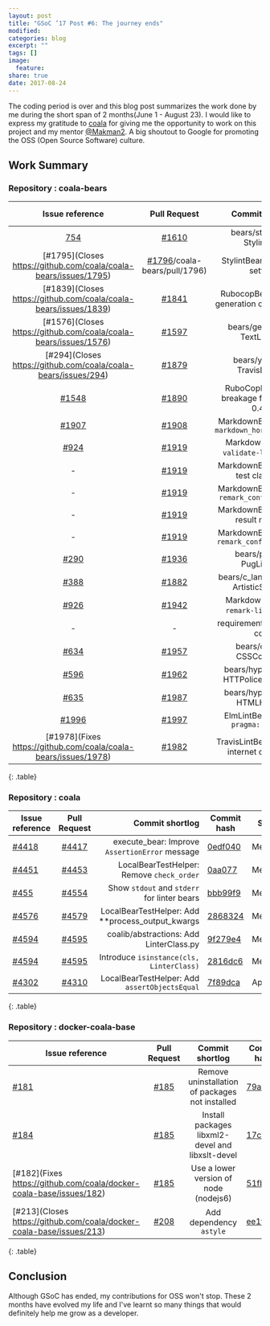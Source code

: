```yaml
---
layout: post
title: "GSoC ’17 Post #6: The journey ends"
modified:
categories: blog
excerpt: ""
tags: []
image:
  feature:
share: true
date: 2017-08-24
---
```

The coding period is over and this blog post summarizes the work done by me
during the short span of 2 months(June 1 - August 23). I would like to express
my gratitude to [coala](https://coala.io/#/home) for giving me the opportunity
to work on this project and my mentor [@Makman2](https://github.com/Makman2).
A big shoutout to Google for promoting the OSS (Open Source Software) culture.

## Work Summary

### Repository : coala-bears

|                          Issue reference                         |                       Pull Request                       |                  Commit  shortlog                 |                                                 Commit hash                                                | Status |
|:----------------------------------------------------------------:|:--------------------------------------------------------:|:-------------------------------------------------:|:----------------------------------------------------------------------------------------------------------:|:------:|
| [754](https://github.com/coala/coala-bears/issues/754)           |  [#1610](https://github.com/coala/coala-bears/pull/1610) | bears/stylus: Add StylintBear                     | [47d3956](https://github.com/coala/coala-bears/commit/47d3956949d62d9489c3c3e4bf7add761e6e385f)            | Merged |
| [#1795](Closes https://github.com/coala/coala-bears/issues/1795) | [#1796](https://github.com/coala)/coala-bears/pull/1796) | StylintBear: Implement settings                   | [e4a9d34](https://github.com/coala/coala-bears/commit/e4a9d34dadd344244ef8aafd44172c02e72d010c)            | Merged |
| [#1839](Closes https://github.com/coala/coala-bears/issues/1839) |  [#1841](https://github.com/coala/coala-bears/pull/1841) | RubocopBear: Optional generation of `config_file` | [45dfb62](https://github.com/coala/coala-bears/commit/45dfb6269825eaa1ddcac417a082865bee327bb1)            | Merged |
| [#1576](Closes https://github.com/coala/coala-bears/issues/1576) | [#1597](https://github.com/coala/coala-bears/pull/1597)  | bears/general: Add TextLintBear                   | [d09c8f9](https://github.com/coala/coala-bears/pull/1597/commits/d09c8f9f1f58ac39491caa2c36019067948bcf97) | Merged |
| [#294](Closes https://github.com/coala/coala-bears/issues/294)   | [#1879](https://github.com/coala/coala-bears/pull/1879)  | bears/yaml: Add TravisLintBear                    | [2f004bc](https://github.com/coala/coala-bears/commit/2f004bc082178450515886c66a547e524d2c6b20)            | Merged |
| [#1548](https://github.com/coala/coala-bears/issues/1548)        | [#1890](https://github.com/coala/coala-bears/pull/1890)  | RuboCopBear: Fix CI breakage for version > 0.47.1 | [d35b120](https://github.com/coala/coala-bears/commit/d35b12074bfb0df280cdcbabd1c0acf64470729b)            | Merged |
| [#1907](https://github.com/coala/coala-bears/issues/1907)        | [#1908](https://github.com/coala/coala-bears/pull/1908)  | MarkdownBear: Replace `markdown_horizontal_rule`  | [e2cf115](https://github.com/coala/coala-bears/commit/e2cf115e41c306ac97a55f70c2080751d920ce2c)            | Merged |
| [#924](https://github.com/coala/coala-bears/issues/924)          | [#1919](https://github.com/coala/coala-bears/pull/1919)  | MarkdownBear: Add `validate-links` plugin         | [f68bd91](https://github.com/coala/coala-bears/commit/f68bd91a820293a1c6d376a58a7f60228c33fa3a)            | Merged |
| -                                                                | [#1919](https://github.com/coala/coala-bears/pull/1919)  | MarkdownBear: Rename test classname               | [2a21048](https://github.com/coala/coala-bears/commit/2a21048d5b517d5462cce337a83720a71e16017e)            | Merged |
| -                                                                | [#1919](https://github.com/coala/coala-bears/pull/1919)  | MarkdownBear: Rename `remark_configs_plugins`     | [d83fe5f](https://github.com/coala/coala-bears/commit/d83fe5fb86df425c8afb563c3ab75e87c92d2eb5)            | Merged |
| -                                                                | [#1919](https://github.com/coala/coala-bears/pull/1919)  | MarkdownBear: Improve result message              | [71f6bc5](https://github.com/coala/coala-bears/commit/71f6bc543160f280b96a3eeb0a76c60237893922)            | Merged |
| -                                                                | [#1919](https://github.com/coala/coala-bears/pull/1919)  | MarkdownBear: Rename `remark_configs_settings`    | [d6100ce](https://github.com/coala/coala-bears/commit/d6100ce9c519ad7c314a4323f24e9aa2832aefc9)            | Merged |
| [#290](https://github.com/coala/coala-bears/issues/290)          | [#1936](https://github.com/coala/coala-bears/pull/1936)  | bears/pug: Add PugLintBear                        | [1d31827](https://github.com/coala/coala-bears/commit/1d3182700dc80785ba7be703f439540c156134fc)            | Merged |
| [#388](https://github.com/coala/coala-bears/issues/388)          | [#1882](https://github.com/coala/coala-bears/pull/1882)  | bears/c_languages: Add ArtisticStyleBear          | [65d6304](https://github.com/coala/coala-bears/commit/65d63043ce61ac1637d9b7df9a9682eac1973eda)            | Merged |
| [#926](https://github.com/coala/coala-bears/issues/926)          | [#1942](https://github.com/coala/coala-bears/pull/1942)  | MarkdownBear: Add `remark-lint` settings          | [3dc08bf](https://github.com/coala/coala-bears/commit/3dc08bfceb4d2e91bb8b198bdaa63d3fde06566b)            | Merged |
| -                                                                | -                                                        | requirements.txt: Update coala                    | [04f490c](https://github.com/coala/coala-bears/commit/04f490c1ab062e3bc9a2e61c7a3bfcaa58f56098)            | Merged |
| [#634](https://github.com/coala/coala-bears/issues/634)          | [#1957](https://github.com/coala/coala-bears/pull/1957)  | bears/css: Add CSSCombBear                        | [2bef3df](https://github.com/coala/coala-bears/commit/2bef3dfe1f8c1f32b02de0b4584568bdbaa49679)            | Merged |
| [#596](https://github.com/coala/coala-bears/issues/596)          | [#1962](https://github.com/coala/coala-bears/pull/1962)  | bears/hypertext: Add HTTPoliceLintBear.py         | [40dd5d4](https://github.com/coala/coala-bears/commit/40dd5d4c14b32140314df19f5b52d14cb03e7c84)            | Merged |
| [#635](https://github.com/coala/coala-bears/issues/635)          | [#1987](https://github.com/coala/coala-bears/pull/1987)  | bears/hypertext: Add HTMLHintBear                 | [b49553a](https://github.com/coala/coala-bears/commit/b49553a8d62cae9989d0778728adb09fecb7fffb)            | Merged |
| [#1996](https://github.com/coala/coala-bears/issues/1996)        | [#1997](https://github.com/coala/coala-bears/pull/1997)  | ElmLintBear: Remove `pragma: no cover`            | [0a25352](https://github.com/coala/coala-bears/commit/0a25352953ee2b3d91e1350d50153e495fc203f2)            | Merged |
| [#1978](Fixes https://github.com/coala/coala-bears/issues/1978)  | [#1982](https://github.com/coala/coala-bears/pull/1982)  | TravisLintBear: Check for internet connection     | [f51e54d](https://github.com/coala/coala-bears/commit/f51e54d11477f38364830f568fad969960a81972)            | Merged |
{: .table}

### Repository : coala

| Issue reference                                         |                    Pull Request                   |                                  Commit shortlog | Commit hash                                                                                          | Status   |
|---------------------------------------------------------|:-------------------------------------------------:|-------------------------------------------------:|------------------------------------------------------------------------------------------------------|----------|
| [#4418](https://github.com/coala/coala/issues/4418)     | [#4417](https://github.com/coala/coala/pull/4417) | execute_bear: Improve ``AssertionError`` message | [0edf040](https://github.com/coala/coala/commit/0edf04029b60877395c34b9c22599423df165e55)            | Merged   |
| [#4451](https://github.com/coala/coala/issues/4451)     | [#4453](https://github.com/coala/coala/pull/4453) |        LocalBearTestHelper: Remove `check_order` | [0aa077](https://github.com/coala/coala/commit/0aa07774b4dcb8a62808fa095c42ff8592584efb)             | Merged   |
| [#455](https://github.com/coala/coala-bears/issues/455) | [#4554](https://github.com/coala/coala/pull/4554) |      Show `stdout` and `stderr` for linter bears | [bbb99f9](https://github.com/coala/coala/commit/bbb99f95cd2c5530bae765b2b011e76d85d639b4)            | Merged   |
| [#4576](https://github.com/coala/coala/issues/4576)     | [#4579](https://github.com/coala/coala/pull/4579) | LocalBearTestHelper: Add **process_output_kwargs | [2868324](https://github.com/coala/coala/commit/28683248ee6230130a2dce259a046a8576d7982c)            | Merged   |
| [#4594](https://github.com/coala/coala/issues/4594)     | [#4595](https://github.com/coala/coala/pull/4595) | coalib/abstractions: Add LinterClass.py          | [9f279e4](https://github.com/coala/coala/commit/9f279e47d2be8790d47dae3ec321503682f79095)            | Merged   |
| [#4594](https://github.com/coala/coala/issues/4594)     | [#4595](https://github.com/coala/coala/pull/4595) | Introduce `isinstance(cls, LinterClass)`         | [2816dc6](https://github.com/coala/coala/commit/2816dc6888b7ab27e60f721254f7085ee1020c62)            | Merged   |
| [#4302](https://github.com/coala/coala/issues/4302)     | [#4310](https://github.com/coala/coala/pull/4310) | LocalBearTestHelper: Add ``assertObjectsEqual``  | [7f89dca](https://github.com/coala/coala/pull/4310/commits/7f89dca753d89649b438d9551014c12427a8e103) | Approved |
{: .table}

### Repository : docker-coala-base

| Issue reference                                                      |                         Pull Request                        |                  Commit shortlog                 | Commit hash                                                                                           | Status |
|----------------------------------------------------------------------|:-----------------------------------------------------------:|:------------------------------------------------:|-------------------------------------------------------------------------------------------------------|--------|
| [#181](https://github.com/coala/docker-coala-base/issues/181)        | [#185](https://github.com/coala/docker-coala-base/pull/185) | Remove uninstallation of packages not installed  | [79a0da1](https://github.com/coala/docker-coala-base/commit/79a0da1a55c84299e471f268785eaa601f949d47) | Merged |
| [#184](https://github.com/coala/docker-coala-base/issues/184)        | [#185](https://github.com/coala/docker-coala-base/pull/185) | Install packages libxml2-devel and libxslt-devel | [17c883d](https://github.com/coala/docker-coala-base/commit/17c883d4f53d1761f1d3f6dcc489afabafd01752) | Merged |
| [#182](Fixes https://github.com/coala/docker-coala-base/issues/182)  | [#185](https://github.com/coala/docker-coala-base/pull/185) | Use a lower version of node (nodejs6)            | [51fb17d](https://github.com/coala/docker-coala-base/commit/51fb17d9e4c0afe4ec46d585022b01ba39218a1e) | Merged |
| [#213](Closes https://github.com/coala/docker-coala-base/issues/213) | [#208](https://github.com/coala/docker-coala-base/pull/208) | Add dependency `astyle`                          | [ee1fbda](https://github.com/coala/docker-coala-base/commit/ee1fbda306a39efe78a7b83437d7fd8a6b12b1b4) | Merged |
{: .table}

## Conclusion
Although GSoC has ended, my contributions for OSS won't stop. These 2 months
have evolved my life and I've learnt so many things that would definitely help
me grow as a developer.
